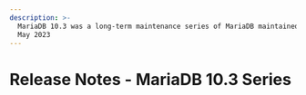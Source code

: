 ```yaml
---
description: >-
  MariaDB 10.3 was a long-term maintenance series of MariaDB maintained until
  May 2023
---
```


# Release Notes - MariaDB 10.3 Series

